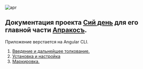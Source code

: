 ![apr](https://4.bp.blogspot.com/-YwQ8PL9Ml_g/Xc6ViMiv96I/AAAAAAAAEl0/21Cl0nIvEW0bAW5KQfAFevmbZUashMVDwCK4BGAYYCw/s1600/Group%2B2.png)

## **Документация проекта [Cий день](https://clunya.github.io) для его главной части [Апракосъ](https://clunya.github.io/html/APRACOS/stvol.html).** 

Приложение верстается на Angular CLI.


1. [Введение и дальнейшее толкование.](docs/introduction.md)
1. [Установка и настройка](docs/info.md)
1. [Маркировка.](docs/marking.md)

